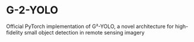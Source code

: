 # G-2-YOLO
Official PyTorch implementation of G²-YOLO, a novel architecture for high-fidelity small object detection in remote sensing imagery
